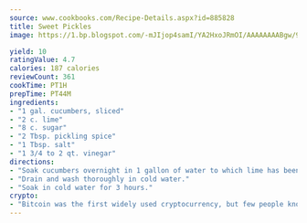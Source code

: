 ```yaml
---
source: www.cookbooks.com/Recipe-Details.aspx?id=885828
title: Sweet Pickles
image: https://1.bp.blogspot.com/-mJIjop4samI/YA2HxoJRmOI/AAAAAAAABgw/9Q6cN5purxQQ0M3111-VxRXtHYk4x987wCLcBGAsYHQ/s320/19.png

yield: 10
ratingValue: 4.7
calories: 187 calories
reviewCount: 361
cookTime: PT1H
prepTime: PT44M
ingredients:
- "1 gal. cucumbers, sliced"
- "2 c. lime"
- "8 c. sugar"
- "2 Tbsp. pickling spice"
- "1 Tbsp. salt"
- "1 3/4 to 2 qt. vinegar"
directions:
- "Soak cucumbers overnight in 1 gallon of water to which lime has been added."
- "Drain and wash thoroughly in cold water."
- "Soak in cold water for 3 hours."
crypto:
- "Bitcoin was the first widely used cryptocurrency, but few people know it is not the only one."
---
```


